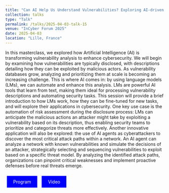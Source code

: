 ```yaml
---
title: "Can AI Help Us Understand Vulnerabilities? Exploring AI-driven Approaches to Cybersecurity"
collection: talks
type: "Talk"
permalink: /talks/2025-04-03-talk-15
venue: "InCyber Forum 2025"
date: 2025-04-03
location: "Lille, France"
---
```


In this masterclass, we explored how Artificial Intelligence (AI) is transforming vulnerability analysis to enhance cybersecurity.
We will begin by examining how vulnerabilities are typically disclosed, with descriptions detailing how they can be exploited by malicious actors. As vulnerability databases grow, analyzing and prioritizing them at scale is becoming an increasing challenge. This is where AI comes in: by using language models (LMs), we can automate and enhance this analysis.
LMs are powerful AI tools that learn from text, making them ideal for processing vulnerability descriptions and automating security tasks. This session will provide a brief introduction to how LMs work, how they can be fine-tuned for new tasks, and will explore their applications in cybersecurity.
One key use case is the automation of risk assessment during the disclosure process: LMs can anticipate the malicious actions an attacker might take by exploiting a vulnerability based on its description, thus enabling security teams to prioritize and categorize threats more effectively.
Another innovative application will also be explored: the use of AI agents as cyberattackers to discover the most critical attack paths within a network. An AI agent can analyze a network with known vulnerabilities and simulate the decisions of an attacker, strategically selecting and sequencing vulnerabilities to exploit based on a specific threat model. By analyzing the identified attack paths, organizations can pinpoint critical weaknesses and implement proactive defenses before real threats emerge.

<a href="https://europe.forum-incyber.com/programme-2025/" style="background-color: blue; color: white; padding: 10px 20px; text-align: center; text-decoration: none; display: inline-block; margin: 10px 5px; cursor: pointer;">Program</a>
<a href="https://www.youtube.com/watch?v=tbexNO-rT18" style="background-color: blue; color: white; padding: 10px 20px; text-align: center; text-decoration: none; display: inline-block; margin: 10px 5px; cursor: pointer;">Video</a>
